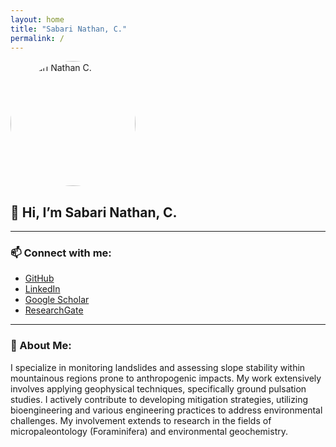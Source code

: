 ```yaml
---
layout: home
title: "Sabari Nathan, C."
permalink: /
---
```


<img src="/assets/images/favicon.ico" alt="Sabari Nathan C." width="200" style="border-radius: 50%;">

## 👋 Hi, I’m **Sabari Nathan, C.**



---

### 📫 Connect with me:
- [GitHub](https://github.com/sabari-nc)
- [LinkedIn](https://linkedin.com/in/sabarinathan070)
- [Google Scholar](https://scholar.google.co.in/citations?user=31xfF3UAAAAJ&hl=en)
- [ResearchGate](https://www.researchgate.net/profile/Sabari-Nathan-C?ev=hdr_xprf)

---

### 🌱 About Me:
I specialize in monitoring landslides and assessing slope stability within mountainous regions prone to anthropogenic impacts. My work extensively involves applying geophysical techniques, specifically ground pulsation studies. I actively contribute to developing mitigation strategies, utilizing bioengineering and various engineering practices to address environmental challenges. My involvement extends to research in the fields of micropaleontology (Foraminifera) and environmental geochemistry.